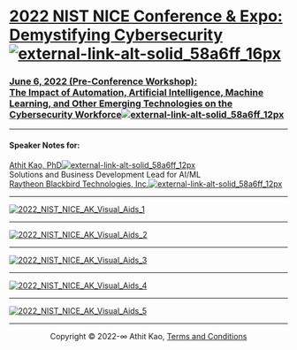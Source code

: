 # [2022 NIST NICE Conference & Expo:</br>Demystifying Cybersecurity![external-link-alt-solid_58a6ff_16px](https://user-images.githubusercontent.com/7515173/172993147-f13e60e5-10c0-48fa-a186-54edff9a6de5.png)](https://niceconference.org/)

### [June 6, 2022 (Pre-Conference Workshop):</br>The Impact of Automation, Artificial Intelligence, Machine Learning, and Other Emerging Technologies on the Cybersecurity Workforce![external-link-alt-solid_58a6ff_12px](https://user-images.githubusercontent.com/7515173/172993262-d3302f4a-92a9-4261-9af9-1a07d5ba7305.png)](https://niceconference.org/2022-conference/)

---

#### Speaker Notes for:

[Athit Kao, PhD![external-link-alt-solid_58a6ff_12px](https://user-images.githubusercontent.com/7515173/172993262-d3302f4a-92a9-4261-9af9-1a07d5ba7305.png)](https://www.athitkao.com)  
Solutions and Business Development Lead for AI/ML  
[Raytheon Blackbird Technologies, Inc.![external-link-alt-solid_58a6ff_12px](https://user-images.githubusercontent.com/7515173/172993262-d3302f4a-92a9-4261-9af9-1a07d5ba7305.png)](https://www.raytheonintelligenceandspace.com/what-we-do/cybersecurity/raytheon-blackbird-technologies)

---

[![2022_NIST_NICE_AK_Visual_Aids_1](https://user-images.githubusercontent.com/7515173/172554355-74f3ea1a-c2be-47ae-87cf-90f61ab767e3.png)](#nolink)

---

[![2022_NIST_NICE_AK_Visual_Aids_2](https://user-images.githubusercontent.com/7515173/172554693-8766e6b8-4285-4cc7-bcfe-93917f076e3a.png)](#nolink)

---

[![2022_NIST_NICE_AK_Visual_Aids_3](https://user-images.githubusercontent.com/7515173/172554781-eeab5979-76b9-4f5e-b35a-b52723d089ba.png)](#nolink)

---

[![2022_NIST_NICE_AK_Visual_Aids_4](https://user-images.githubusercontent.com/7515173/172554819-bda7b418-7f9d-4d09-9f86-870c798a6411.png)](#nolink)

---

[![2022_NIST_NICE_AK_Visual_Aids_5](https://user-images.githubusercontent.com/7515173/172554866-abdc8242-dea4-42cf-adef-cbdaf7de780d.png)](#nolink)

---

<p align="center">Copyright © 2022-∞ Athit Kao, <a href="http://www.athitkao.com/tos.html" target="_blank">Terms and Conditions</a></p>